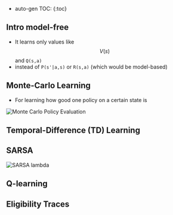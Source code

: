 * auto-gen TOC:
{:toc}

## Intro model-free
* It learns only values like $$V(s)$$ and `Q(s,a)` 
* instead of `P(s'|a,s)` or `R(s,a)` (which would be model-based)

## Monte-Carlo Learning
* For learning how good one policy on a certain state is

![Monte Carlo Policy Evaluation](http://incompleteideas.net/sutton/book/ebook/pseudotmp3.png)

## Temporal-Difference (TD) Learning

## SARSA
![SARSA lambda](http://incompleteideas.net/sutton/book/ebook/pseudotmp12.png "SARSA lambda")

## Q-learning

## Eligibility Traces

